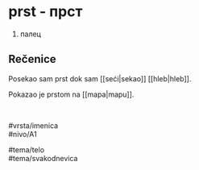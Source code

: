# prst - прст

1. палец  

## Rečenice

Posekao sam prst dok sam [[seći|sekao]] [[hleb|hleb]].  

Pokazao je prstom na [[mapa|mapu]].  

<br>

#vrsta/imenica  
#nivo/A1  

#tema/telo  
#tema/svakodnevica  
